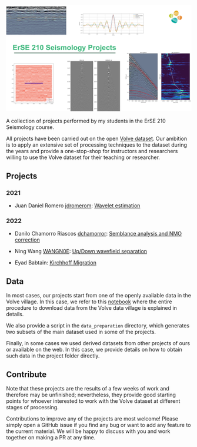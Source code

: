 ![Seismology](https://github.com/DIG-Kaust/Seismology-Projects/blob/main/logo.png)

A collection of projects performed by my students in the ErSE 210 Seismology course. 

All projects have been carried out on the open [Volve dataset](https://www.equinor.com/energy/volve-data-sharing). Our ambition is to apply an extensive set of processing techniques to the dataset during the years and provide a one-stop-shop for instructors and researchers willing to use the Volve dataset for their teaching or researcher.


## Projects

### 2021

- Juan Daniel Romero [jdromerom](https://github.com/jdromerom): [Wavelet estimation](jromero_waveletestimation)

### 2022

- Danilo Chamorro Riascos [dchamorror](https://github.com/dchamorror): [Semblance analysis and NMO correction](dchamorro_nmo)

- Ning Wang [WANGN0E](https://github.com/WANGN0E): [Up/Down wavefield separation](nwang_wavsep)

- Eyad Babtain: [Kirchhoff Migration](ebabtain_kirchhoff)

## Data

In most cases, our projects start from one of the openly available data in the Volve village. In this case, we refer to this [notebook](https://github.com/PyLops/pylops_notebooks/blob/master/developement/SeismicInversion-Volve.ipynb) where the entire procedure to download data from the Volve data village is explained in details.

We also provide a script in the `data_preparation` directory, which generates two subsets of the main dataset used in some of the projects.

Finally, in some cases we used derived datasets from other projects of ours or available on the web. In this case, we provide details on how to obtain such data in the project folder directly.


## Contribute

Note that these projects are the results of a few weeks of work and therefore may be unfinished; nevertheless, they provide good starting points for whoever interested to work with the Volve dataset at different stages of processing.

Contributions to improve any of the projects are most welcome! Please simply open a GitHub issue if you find any bug or want to add any feature to the current material. We will be happy to discuss with you and work together on making a PR at any time.
